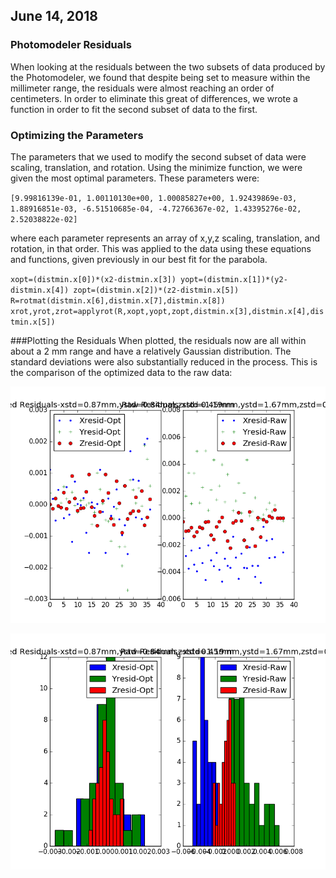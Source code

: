 ## June 14, 2018

### Photomodeler Residuals

When looking at the residuals between the two subsets of data produced by the Photomodeler, we found that despite being set to measure within the millimeter range, the residuals were almost reaching an order of centimeters. In order to eliminate this great of differences, we wrote a function in order to fit the second subset of data to the first. 

### Optimizing the Parameters
The parameters that we used to modify the second subset of data were scaling, translation, and rotation. Using the minimize function, we were given the most optimal parameters. These parameters were:

`[9.99816139e-01, 1.00110130e+00, 1.00085827e+00, 1.92439869e-03, 1.88916851e-03, -6.51510685e-04, -4.72766367e-02, 1.43395276e-02, 2.52038822e-02]`

where each parameter represents an array of x,y,z scaling, translation, and rotation, in that order. This was applied to the data using these equations and functions, given previously in our best fit for the parabola. 

`xopt=(distmin.x[0])*(x2-distmin.x[3])
yopt=(distmin.x[1])*(y2-distmin.x[4])
zopt=(distmin.x[2])*(z2-distmin.x[5])
R=rotmat(distmin.x[6],distmin.x[7],distmin.x[8])
xrot,yrot,zrot=applyrot(R,xopt,yopt,zopt,distmin.x[3],distmin.x[4],distmin.x[5])`

###Plotting the Residuals
When plotted, the residuals now are all within about a 2 mm range and have a relatively Gaussian distribution. The standard deviations were also substantially reduced in the process. This is the comparison of the optimized data to the raw data:

![scatter](photo_residuals_scatter.png)

![histogram](photo_residuals_histogram.png)